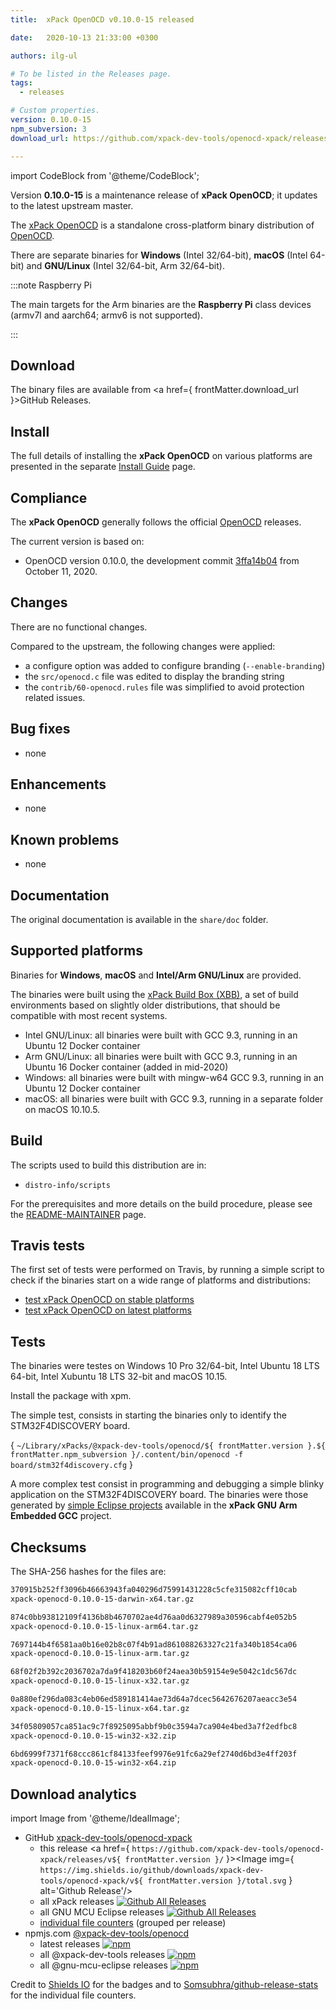 ```yaml
---
title:  xPack OpenOCD v0.10.0-15 released

date:   2020-10-13 21:33:00 +0300

authors: ilg-ul

# To be listed in the Releases page.
tags:
  - releases

# Custom properties.
version: 0.10.0-15
npm_subversion: 3
download_url: https://github.com/xpack-dev-tools/openocd-xpack/releases/tag/v0.10.0-15/

---
```


import CodeBlock from '@theme/CodeBlock';

Version **0.10.0-15** is a maintenance release of **xPack OpenOCD**;
it updates to the latest upstream master.

<!-- truncate -->

The [xPack OpenOCD](https://xpack.github.io/openocd/)
is a standalone cross-platform binary distribution of
[OpenOCD](https://openocd.org).

There are separate binaries for **Windows** (Intel 32/64-bit),
**macOS** (Intel 64-bit) and **GNU/Linux** (Intel 32/64-bit, Arm 32/64-bit).

:::note Raspberry Pi

The main targets for the Arm binaries
are the **Raspberry Pi** class devices (armv7l and aarch64;
armv6 is not supported).

:::

## Download

The binary files are available from
<a href={ frontMatter.download_url }>GitHub Releases</a>.

## Install

The full details of installing the **xPack OpenOCD** on various platforms
are presented in the separate
[Install Guide](/docs/install/) page.

## Compliance

The **xPack OpenOCD** generally follows the official
[OpenOCD](https://openocd.org) releases.

The current version is based on:

- OpenOCD version 0.10.0, the development commit
[3ffa14b04](https://github.com/xpack-dev-tools/openocd/commit/3ffa14b043225b9766132b1979db7ddb8d91ba5e)
from October 11, 2020.

## Changes

There are no functional changes.

Compared to the upstream, the following changes were applied:

- a configure option was added to configure branding (`--enable-branding`)
- the `src/openocd.c` file was edited to display the branding string
- the `contrib/60-openocd.rules` file was simplified to avoid protection
  related issues.

## Bug fixes

- none

## Enhancements

- none

## Known problems

- none

## Documentation

The original documentation is available in the `share/doc` folder.

## Supported platforms

Binaries for **Windows**, **macOS** and **Intel/Arm GNU/Linux** are provided.

The binaries were built using the
[xPack Build Box (XBB)](https://github.com/xpack/xpack-build-box), a set
of build environments based on slightly older distributions, that should be
compatible with most recent systems.

- Intel GNU/Linux: all binaries were built with GCC 9.3, running in an
  Ubuntu 12 Docker container
- Arm GNU/Linux: all binaries were built with GCC 9.3, running in an
  Ubuntu 16 Docker container (added in mid-2020)
- Windows: all binaries were built with mingw-w64 GCC 9.3, running in an
  Ubuntu 12 Docker container
- macOS: all binaries were built with GCC 9.3, running in a separate
  folder on macOS 10.10.5.

## Build

The scripts used to build this distribution are in:

- `distro-info/scripts`

For the prerequisites and more details on the build procedure, please see the
[README-MAINTAINER](https://github.com/xpack-dev-tools/openocd-xpack/blob/xpack/README-MAINTAINER.md) page.

## Travis tests

The first set of tests were performed on Travis, by running
a simple script to check if the binaries start on a wide range of
platforms and distributions:

- [test xPack OpenOCD on stable platforms](https://travis-ci.org/github/xpack-dev-tools/openocd-xpack/builds/735490849)
- [test xPack OpenOCD on latest platforms](https://travis-ci.org/github/xpack-dev-tools/openocd-xpack/builds/735491108)

## Tests

The binaries were testes on Windows 10 Pro 32/64-bit, Intel Ubuntu 18
LTS 64-bit, Intel Xubuntu 18 LTS 32-bit and macOS 10.15.

Install the package with xpm.

The simple test, consists in starting the binaries
only to identify the STM32F4DISCOVERY board.

<CodeBlock language="sh"> {
`~/Library/xPacks/@xpack-dev-tools/openocd/${ frontMatter.version }.${ frontMatter.npm_subversion }/.content/bin/openocd -f board/stm32f4discovery.cfg`
} </CodeBlock>

A more complex test consist in programming and debugging a simple blinky
application on the STM32F4DISCOVERY board. The binaries were
those generated by
[simple Eclipse projects](https://github.com/xpack-dev-tools/arm-none-eabi-gcc-xpack/tree/xpack/tests/eclipse)
available in the **xPack GNU Arm Embedded GCC** project.

## Checksums

The SHA-256 hashes for the files are:

```txt
370915b252ff3096b46663943fa040296d75991431228c5cfe315082cff10cab
xpack-openocd-0.10.0-15-darwin-x64.tar.gz

874c0bb93812109f4136b8b4670702ae4d76aa0d6327989a30596cabf4e052b5
xpack-openocd-0.10.0-15-linux-arm64.tar.gz

7697144b4f6581aa0b16e02b8c07f4b91ad861088263327c21fa340b1854ca06
xpack-openocd-0.10.0-15-linux-arm.tar.gz

68f02f2b392c2036702a7da9f418203b60f24aea30b59154e9e5042c1dc567dc
xpack-openocd-0.10.0-15-linux-x32.tar.gz

0a880ef296da083c4eb06ed589181414ae73d64a7dcec5642676207aeacc3e54
xpack-openocd-0.10.0-15-linux-x64.tar.gz

34f05809057ca851ac9c7f8925095abbf9b0c3594a7ca904e4bed3a7f2edfbc8
xpack-openocd-0.10.0-15-win32-x32.zip

6bd6999f7371f68ccc861cf84133feef9976e91fc6a29ef2740d6bd3e4ff203f
xpack-openocd-0.10.0-15-win32-x64.zip
```

## Download analytics

import Image from '@theme/IdealImage';

- GitHub [xpack-dev-tools/openocd-xpack](https://github.com/xpack-dev-tools/openocd-xpack/)
  - this release <a href={ `https://github.com/xpack-dev-tools/openocd-xpack/releases/v${ frontMatter.version }/` }><Image img={ `https://img.shields.io/github/downloads/xpack-dev-tools/openocd-xpack/v${ frontMatter.version }/total.svg` } alt='Github Release'/></a>
  - all xPack releases [![Github All Releases](https://img.shields.io/github/downloads/xpack-dev-tools/openocd-xpack/total.svg)](https://github.com/xpack-dev-tools/openocd-xpack/releases/)
  - all GNU MCU Eclipse releases [![Github All Releases](https://img.shields.io/github/downloads/gnu-mcu-eclipse/openocd/total.svg)](https://github.com/gnu-mcu-eclipse/openocd/releases/)
  - [individual file counters](https://somsubhra.github.io/github-release-stats/?username=xpack-dev-tools&repository=openocd-xpack) (grouped per release)
- npmjs.com [@xpack-dev-tools/openocd](https://www.npmjs.com/package/@xpack-dev-tools/openocd)
  - latest releases [![npm](https://img.shields.io/npm/dw/@xpack-dev-tools/openocd.svg)](https://www.npmjs.com/package/@xpack-dev-tools/openocd/)
  - all @xpack-dev-tools releases [![npm](https://img.shields.io/npm/dt/@xpack-dev-tools/openocd.svg)](https://www.npmjs.com/package/@xpack-dev-tools/openocd/)
  - all @gnu-mcu-eclipse releases [![npm](https://img.shields.io/npm/dt/@gnu-mcu-eclipse/openocd.svg)](https://www.npmjs.com/package/@gnu-mcu-eclipse/openocd/)

Credit to [Shields IO](https://shields.io) for the badges and to
[Somsubhra/github-release-stats](https://github.com/Somsubhra/github-release-stats)
for the individual file counters.

